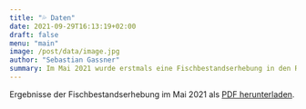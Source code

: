 ```yaml
---
title: "💦 Daten"
date: 2021-09-29T16:13:19+02:00
draft: false
menu: "main"
image: /post/data/image.jpg
author: "Sebastian Gassner"
summary: Im Mai 2021 wurde erstmals eine Fischbestandserhebung in den Raaber Bächen durchgefürht
---
```


Ergebnisse der Fischbestandserhebung im Mai 2021 als [PDF herunterladen](/post/data/Raaber_Baeche_Fischbestandserhebung_20210615.pdf).